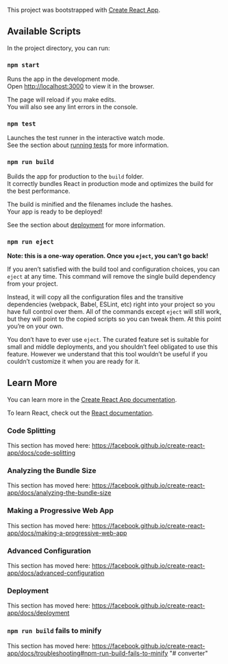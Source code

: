 This project was bootstrapped with [Create React App](https://github.com/facebook/create-react-app).## Available ScriptsIn the project directory, you can run:### `npm start`Runs the app in the development mode.<br />Open [http://localhost:3000](http://localhost:3000) to view it in the browser.The page will reload if you make edits.<br />You will also see any lint errors in the console.### `npm test`Launches the test runner in the interactive watch mode.<br />See the section about [running tests](https://facebook.github.io/create-react-app/docs/running-tests) for more information.### `npm run build`Builds the app for production to the `build` folder.<br />It correctly bundles React in production mode and optimizes the build for the best performance.The build is minified and the filenames include the hashes.<br />Your app is ready to be deployed!See the section about [deployment](https://facebook.github.io/create-react-app/docs/deployment) for more information.### `npm run eject`**Note: this is a one-way operation. Once you `eject`, you can’t go back!**If you aren’t satisfied with the build tool and configuration choices, you can `eject` at any time. This command will remove the single build dependency from your project.Instead, it will copy all the configuration files and the transitive dependencies (webpack, Babel, ESLint, etc) right into your project so you have full control over them. All of the commands except `eject` will still work, but they will point to the copied scripts so you can tweak them. At this point you’re on your own.You don’t have to ever use `eject`. The curated feature set is suitable for small and middle deployments, and you shouldn’t feel obligated to use this feature. However we understand that this tool wouldn’t be useful if you couldn’t customize it when you are ready for it.## Learn MoreYou can learn more in the [Create React App documentation](https://facebook.github.io/create-react-app/docs/getting-started).To learn React, check out the [React documentation](https://reactjs.org/).### Code SplittingThis section has moved here: https://facebook.github.io/create-react-app/docs/code-splitting### Analyzing the Bundle SizeThis section has moved here: https://facebook.github.io/create-react-app/docs/analyzing-the-bundle-size### Making a Progressive Web AppThis section has moved here: https://facebook.github.io/create-react-app/docs/making-a-progressive-web-app### Advanced ConfigurationThis section has moved here: https://facebook.github.io/create-react-app/docs/advanced-configuration### DeploymentThis section has moved here: https://facebook.github.io/create-react-app/docs/deployment### `npm run build` fails to minifyThis section has moved here: https://facebook.github.io/create-react-app/docs/troubleshooting#npm-run-build-fails-to-minify"# converter" 